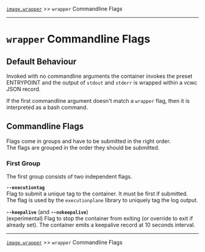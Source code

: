 [`image.wrapper`](../README.md) >> `wrapper` Commandline Flags

-----

# `wrapper` Commandline Flags

## Default Behaviour

Invoked with no commandline arguments the container invokes the preset ENTRYPOINT and the output of `stdout` and `stderr` is wrapped within a vcwc JSON record.

If the first commandline argument doesn't match a `wrapper` flag, then it is interpreted as a bash command.

## Commandline Flags

Flags come in groups and have to be submitted in the right order.  
The flags are grouped in the order they should be submitted.

### First Group

The first group consists of two independent flags.

__`--executiontag`__  
Flag to submit a unique tag to the container. It must be first if submitted.  
The flag is used by the `executionplane` library to uniquely tag the log output.

__`--keepalive`__  (and __`--nokeepalive`__)  
(experimental) Flag to stop the container from exiting (or override to exit if already set). The container emits a keepalive record at 10 seconds interval.


-----
[`image.wrapper`](../README.md) >> `wrapper` Commandline Flags
